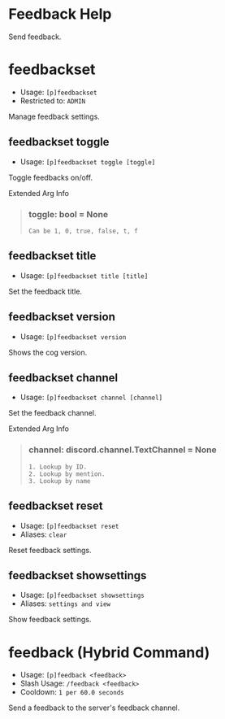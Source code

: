 # Feedback Help

Send feedback.

# feedbackset
 - Usage: `[p]feedbackset `
 - Restricted to: `ADMIN`

Manage feedback settings.

## feedbackset toggle
 - Usage: `[p]feedbackset toggle [toggle] `

Toggle feedbacks on/off.

Extended Arg Info
> ### toggle: bool = None
> ```
> Can be 1, 0, true, false, t, f
> ```
## feedbackset title
 - Usage: `[p]feedbackset title [title] `

Set the feedback title.

## feedbackset version
 - Usage: `[p]feedbackset version `

Shows the cog version.

## feedbackset channel
 - Usage: `[p]feedbackset channel [channel] `

Set the feedback channel.

Extended Arg Info
> ### channel: discord.channel.TextChannel = None
> 
> 
>     1. Lookup by ID.
>     2. Lookup by mention.
>     3. Lookup by name
> 
>     
## feedbackset reset
 - Usage: `[p]feedbackset reset `
 - Aliases: `clear`

Reset feedback settings.

## feedbackset showsettings
 - Usage: `[p]feedbackset showsettings `
 - Aliases: `settings and view`

Show feedback settings.

# feedback (Hybrid Command)
 - Usage: `[p]feedback <feedback> `
 - Slash Usage: `/feedback <feedback> `
 - Cooldown: `1 per 60.0 seconds`

Send a feedback to the server's feedback channel.
